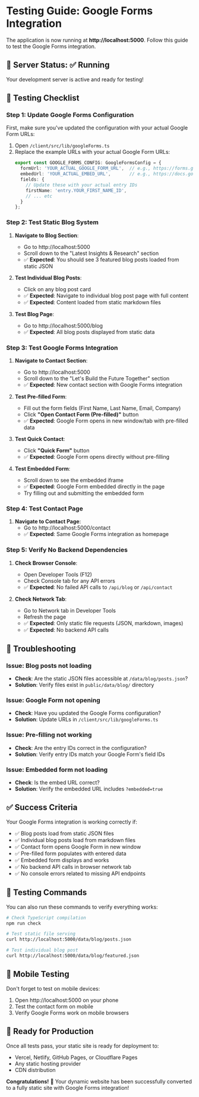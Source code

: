 # Testing Guide: Google Forms Integration

The application is now running at **http://localhost:5000**. Follow this guide to test the Google Forms integration.

## 🚀 **Server Status**: ✅ Running

Your development server is active and ready for testing!

## 🧪 **Testing Checklist**

### **Step 1: Update Google Forms Configuration**

First, make sure you've updated the configuration with your actual Google Form URLs:

1. Open `/client/src/lib/googleForms.ts`
2. Replace the example URLs with your actual Google Form URLs:
   ```typescript
   export const GOOGLE_FORMS_CONFIG: GoogleFormsConfig = {
     formUrl: 'YOUR_ACTUAL_GOOGLE_FORM_URL',  // e.g., https://forms.gle/abc123
     embedUrl: 'YOUR_ACTUAL_EMBED_URL',       // e.g., https://docs.google.com/forms/d/e/...
     fields: {
       // Update these with your actual entry IDs
       firstName: 'entry.YOUR_FIRST_NAME_ID',
       // ... etc
     }
   };
   ```

### **Step 2: Test Static Blog System**

1. **Navigate to Blog Section**:
   - Go to http://localhost:5000
   - Scroll down to the "Latest Insights & Research" section
   - ✅ **Expected**: You should see 3 featured blog posts loaded from static JSON

2. **Test Individual Blog Posts**:
   - Click on any blog post card
   - ✅ **Expected**: Navigate to individual blog post page with full content
   - ✅ **Expected**: Content loaded from static markdown files

3. **Test Blog Page**:
   - Go to http://localhost:5000/blog  
   - ✅ **Expected**: All blog posts displayed from static data

### **Step 3: Test Google Forms Integration**

1. **Navigate to Contact Section**:
   - Go to http://localhost:5000
   - Scroll down to the "Let's Build the Future Together" section
   - ✅ **Expected**: New contact section with Google Forms integration

2. **Test Pre-filled Form**:
   - Fill out the form fields (First Name, Last Name, Email, Company)
   - Click **"Open Contact Form (Pre-filled)"** button
   - ✅ **Expected**: Google Form opens in new window/tab with pre-filled data

3. **Test Quick Contact**:
   - Click **"Quick Form"** button
   - ✅ **Expected**: Google Form opens directly without pre-filling

4. **Test Embedded Form**:
   - Scroll down to see the embedded iframe
   - ✅ **Expected**: Google Form embedded directly in the page
   - Try filling out and submitting the embedded form

### **Step 4: Test Contact Page**

1. **Navigate to Contact Page**:
   - Go to http://localhost:5000/contact
   - ✅ **Expected**: Same Google Forms integration as homepage

### **Step 5: Verify No Backend Dependencies**

1. **Check Browser Console**:
   - Open Developer Tools (F12)
   - Check Console tab for any API errors
   - ✅ **Expected**: No failed API calls to `/api/blog` or `/api/contact`

2. **Check Network Tab**:
   - Go to Network tab in Developer Tools
   - Refresh the page
   - ✅ **Expected**: Only static file requests (JSON, markdown, images)
   - ✅ **Expected**: No backend API calls

## 🐛 **Troubleshooting**

### **Issue**: Blog posts not loading
- **Check**: Are the static JSON files accessible at `/data/blog/posts.json`?
- **Solution**: Verify files exist in `public/data/blog/` directory

### **Issue**: Google Form not opening
- **Check**: Have you updated the Google Forms configuration?
- **Solution**: Update URLs in `/client/src/lib/googleForms.ts`

### **Issue**: Pre-filling not working
- **Check**: Are the entry IDs correct in the configuration?
- **Solution**: Verify entry IDs match your Google Form's field IDs

### **Issue**: Embedded form not loading
- **Check**: Is the embed URL correct?
- **Solution**: Verify the embedded URL includes `?embedded=true`

## ✅ **Success Criteria**

Your Google Forms integration is working correctly if:

- ✅ Blog posts load from static JSON files
- ✅ Individual blog posts load from markdown files  
- ✅ Contact form opens Google Form in new window
- ✅ Pre-filled form populates with entered data
- ✅ Embedded form displays and works
- ✅ No backend API calls in browser network tab
- ✅ No console errors related to missing API endpoints

## 🎯 **Testing Commands**

You can also run these commands to verify everything works:

```bash
# Check TypeScript compilation
npm run check

# Test static file serving
curl http://localhost:5000/data/blog/posts.json

# Test individual blog post
curl http://localhost:5000/data/blog/featured.json
```

## 📱 **Mobile Testing**

Don't forget to test on mobile devices:

1. Open http://localhost:5000 on your phone
2. Test the contact form on mobile
3. Verify Google Forms work on mobile browsers

## 🚀 **Ready for Production**

Once all tests pass, your static site is ready for deployment to:
- Vercel, Netlify, GitHub Pages, or Cloudflare Pages
- Any static hosting provider
- CDN distribution

**Congratulations!** 🎉 Your dynamic website has been successfully converted to a fully static site with Google Forms integration!